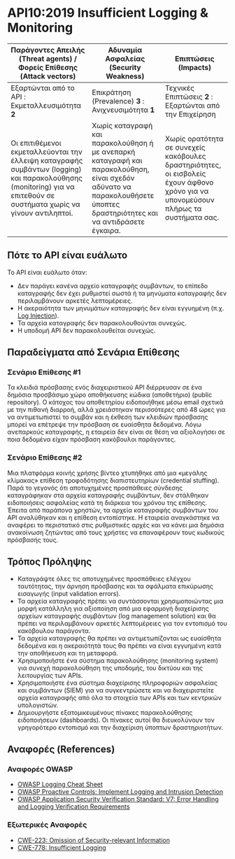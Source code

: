 # API10:2019 Insufficient Logging & Monitoring

| Παράγοντες Απειλής (Threat agents) / Φορείς Επίθεσης (Attack vectors) | Αδυναμία Ασφαλείας (Security Weakness) | Επιπτώσεις (Impacts) |
| - | - | - |
| Εξαρτώνται από το API : Εκμεταλλευσιμότητα **2** | Επικράτηση (Prevalence) **3** : Ανιχνευσιμότητα **1** | Τεχνικές Επιπτώσεις **2** : Εξαρτώνται από την Επιχείρηση |
| Οι επιτιθέμενοι εκμεταλλεύονται την έλλειψη καταγραφής συμβάντων (logging) και παρακολούθησης (monitoring) για να επιτεθούν σε συστήματα χωρίς να γίνουν αντιληπτοί. | Χωρίς καταγραφή και παρακολούθηση ή με ανεπαρκή καταγραφή και παρακολούθηση, είναι σχεδόν αδύνατο να παρακολουθήσετε ύποπτες δραστηριότητες και να αντιδράσετε έγκαιρα. | Χωρίς ορατότητα σε συνεχείς κακόβουλες δραστηριότητες, οι εισβολείς έχουν άφθονο χρόνο για να υπονομεύσουν πλήρως τα συστήματα σας. |

## Πότε το API είναι ευάλωτο

Το API είναι ευάλωτο όταν:

* Δεν παράγει κανένα αρχείο καταγραφής συμβάντων, το επίπεδο καταγραφής δεν έχει ρυθμιστεί σωστά ή τα μηνύματα καταγραφής δεν περιλαμβάνουν αρκετές λεπτομέρειες.
* Η ακεραιότητα των μηνυμάτων καταγραφής δεν είναι εγγυημένη (π.χ. [Log Injection][1]).
* Τα αρχεία καταγραφής δεν παρακολουθούνται συνεχώς.
* Η υποδομή API δεν παρακολουθείται συνεχώς.

## Παραδείγματα από Σενάρια Επίθεσης

### Σενάριο Επίθεσης #1

Τα κλειδιά πρόσβασης ενός διαχειριστικού API διέρρευσαν σε ένα δημόσια προσβάσιμο χώρο αποθήκευσης κώδικα (αποθετήριο) (public repository).
Ο κάτοχος του αποθετηρίου ειδοποιήθηκε μέσω email σχετικά με την πιθανή διαρροή, 
αλλά χρειάστηκαν περισσότερες από 48 ώρες για να αντιμετωπιστεί το συμβάν και η έκθεση των κλειδιών πρόσβασης μπορεί να επέτρεψε την πρόσβαση σε ευαίσθητα δεδομένα. Λόγω ανεπαρκούς καταγραφής, η εταιρεία δεν είναι σε θέση να αξιολογήσει σε ποια δεδομένα είχαν πρόσβαση κακόβουλοι παράγοντες.

### Σενάριο Επίθεσης #2

Μια πλατφόρμα κοινής χρήσης βίντεο χτυπήθηκε από μια «μεγάλης κλίμακας» επίθεση τροφοδότησης διαπιστευτηρίων (credential stuffing). 
Παρά το γεγονός ότι αποτυχημένες προσπάθειες σύνδεσης καταγράφηκαν στα αρχεία καταγραφής συμβάντων, δεν στάλθηκαν ειδοποιήσεις ασφαλείας κατά τη διάρκεια του χρόνου της επίθεσης. Έπειτα από παράπονα χρηστών, τα αρχεία καταγραφής συμβάντων του API αναλύθηκαν και η επίθεση εντοπίστηκε.
Η εταιρεία αναγκάστηκε να αναφέρει το περιστατικό στις ρυθμιστικές αρχές και να κάνει μια δημόσια ανακοίνωση ζητώντας από τους χρήστες να επαναφέρουν τους κωδικούς πρόσβασής τους.

## Τρόπος Πρόληψης

* Καταγράψτε όλες τις αποτυχημένες προσπάθειες ελέγχου ταυτότητας, την άρνηση πρόσβασης και τα σφάλματα επικύρωσης εισαγωγής (input validation errors).
* Τα αρχεία καταγραφής πρέπει να συντάσσονται χρησιμοποιώντας μια μορφή κατάλληλη για αξιοποίηση από μια εφαρμογή διαχείρισης αρχείων καταγραφής συμβάντων (log management solution) και θα πρέπει να περιλαμβάνουν αρκετές λεπτομέρειες για τον εντοπισμό του κακόβουλου παράγοντα.
* Τα αρχεία καταγραφής θα πρέπει να αντιμετωπίζονται ως ευαίσθητα δεδομένα και η ακεραιότητά τους θα πρέπει να είναι εγγυημένη κατά την αποθήκευση και τη μεταφορά.
* Χρησιμοποιήστε ένα σύστημα παρακολούθησης (monitoring system) για συνεχή παρακολούθηση της υποδομής, του δικτύου και της λειτουργίας των APIs.
* Χρησιμοποιήστε ένα σύστημα διαχείρισης πληροφοριών ασφαλείας και συμβάντων (SIEM) για να συγκεντρώσετε και να διαχειριστείτε αρχεία καταγραφής από όλα τα στοιχεία των APIs και των κεντρικών υπολογιστών.
* Δημιουργήστε εξατομικευμένους πίνακες παρακολούθησης ειδοποιήσεων (dashboards). Οι πίνακες αυτοί θα διευκολύνουν τον γρηγορότερο εντοπισμό και την διαχείριση ύποπτων δραστηριοτήτων.

## Αναφορές (References)

### Αναφορές OWASP

* [OWASP Logging Cheat Sheet][2]
* [OWASP Proactive Controls: Implement Logging and Intrusion Detection][3]
* [OWASP Application Security Verification Standard: V7: Error Handling and
  Logging Verification Requirements][4]

### Εξωτερικές Αναφορές

* [CWE-223: Omission of Security-relevant Information][5]
* [CWE-778: Insufficient Logging][6]

[1]: https://www.owasp.org/index.php/Log_Injection
[2]: https://www.owasp.org/index.php/Logging_Cheat_Sheet
[3]: https://www.owasp.org/index.php/OWASP_Proactive_Controls
[4]: https://github.com/OWASP/ASVS/blob/master/4.0/en/0x15-V7-Error-Logging.md
[5]: https://cwe.mitre.org/data/definitions/223.html
[6]: https://cwe.mitre.org/data/definitions/778.html
